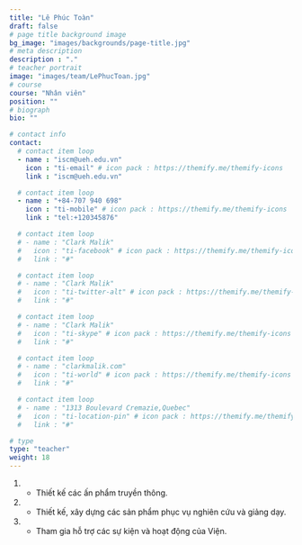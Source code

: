 ```yaml
---
title: "Lê Phúc Toàn"
draft: false
# page title background image
bg_image: "images/backgrounds/page-title.jpg"
# meta description
description : "."
# teacher portrait
image: "images/team/LePhucToan.jpg"
# course
course: "Nhân viên"
position: ""
# biograph
bio: ""

# contact info
contact:
  # contact item loop
  - name : "iscm@ueh.edu.vn"
    icon : "ti-email" # icon pack : https://themify.me/themify-icons
    link : "iscm@ueh.edu.vn"

  # contact item loop
  - name : "+84-707 940 698"
    icon : "ti-mobile" # icon pack : https://themify.me/themify-icons
    link : "tel:+120345876"

  # contact item loop
  # - name : "Clark Malik"
  #   icon : "ti-facebook" # icon pack : https://themify.me/themify-icons
  #   link : "#"

  # contact item loop
  # - name : "Clark Malik"
  #   icon : "ti-twitter-alt" # icon pack : https://themify.me/themify-icons
  #   link : "#"

  # contact item loop
  # - name : "Clark Malik"
  #   icon : "ti-skype" # icon pack : https://themify.me/themify-icons
  #   link : "#"

  # contact item loop
  # - name : "clarkmalik.com"
  #   icon : "ti-world" # icon pack : https://themify.me/themify-icons
  #   link : "#"

  # contact item loop
  # - name : "1313 Boulevard Cremazie,Quebec"
  #   icon : "ti-location-pin" # icon pack : https://themify.me/themify-icons
  #   link : "#"

# type
type: "teacher"
weight: 18
---
```


1. - Thiết kế các ấn phẩm truyền thông.
1. - Thiết kế, xây dựng các sản phẩm phục vụ nghiên cứu và giảng dạy.
1. - Tham gia hỗ trợ các sự kiện và hoạt động của Viện.

